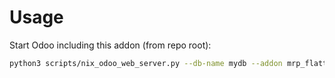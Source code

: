 # Usage

Start Odoo including this addon (from repo root):

```bash
python3 scripts/nix_odoo_web_server.py --db-name mydb --addon mrp_flattened_bom_xlsx_labour_cost
```
